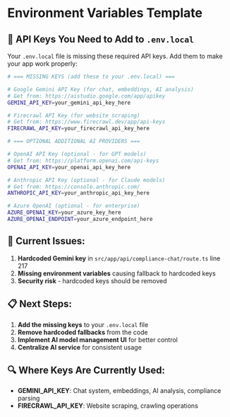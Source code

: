 # Environment Variables Template

## 🔑 API Keys You Need to Add to `.env.local`

Your `.env.local` file is missing these required API keys. Add them to make your app work properly:

```bash
# === MISSING KEYS (add these to your .env.local) ===

# Google Gemini API Key (for chat, embeddings, AI analysis)
# Get from: https://aistudio.google.com/app/apikey
GEMINI_API_KEY=your_gemini_api_key_here

# Firecrawl API Key (for website scraping)
# Get from: https://www.firecrawl.dev/app/api-keys
FIRECRAWL_API_KEY=your_firecrawl_api_key_here

# === OPTIONAL ADDITIONAL AI PROVIDERS ===

# OpenAI API Key (optional - for GPT models)
# Get from: https://platform.openai.com/api-keys
OPENAI_API_KEY=your_openai_api_key_here

# Anthropic API Key (optional - for Claude models)
# Get from: https://console.anthropic.com/
ANTHROPIC_API_KEY=your_anthropic_api_key_here

# Azure OpenAI (optional - for enterprise)
AZURE_OPENAI_KEY=your_azure_key_here
AZURE_OPENAI_ENDPOINT=your_azure_endpoint_here
```

## 🚨 Current Issues:

1. **Hardcoded Gemini key** in `src/app/api/compliance-chat/route.ts` line 217
2. **Missing environment variables** causing fallback to hardcoded keys
3. **Security risk** - hardcoded keys should be removed

## 📋 Next Steps:

1. **Add the missing keys** to your `.env.local` file
2. **Remove hardcoded fallbacks** from the code
3. **Implement AI model management UI** for better control
4. **Centralize AI service** for consistent usage

## 🔍 Where Keys Are Currently Used:

- **GEMINI_API_KEY**: Chat system, embeddings, AI analysis, compliance parsing
- **FIRECRAWL_API_KEY**: Website scraping, crawling operations
